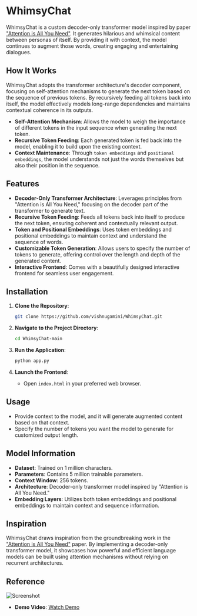 # WhimsyChat

WhimsyChat is a custom decoder-only transformer model inspired by paper ["Attention is All You Need"](https://arxiv.org/abs/1706.03762). It generates hilarious and whimsical content between personas of itself. By providing it with context, the model continues to augment those words, creating engaging and entertaining dialogues.

## How It Works

WhimsyChat adopts the transformer architecture's decoder component, focusing on self-attention mechanisms to generate the next token based on the sequence of previous tokens. By recursively feeding all tokens back into itself, the model effectively models long-range dependencies and maintains contextual coherence in its outputs.

- **Self-Attention Mechanism**: Allows the model to weigh the importance of different tokens in the input sequence when generating the next token.
- **Recursive Token Feeding**: Each generated token is fed back into the model, enabling it to build upon the existing context.
- **Context Maintenance**: Through `token embeddings` and `positional embeddings`, the model understands not just the words themselves but also their position in the sequence.

## Features

- **Decoder-Only Transformer Architecture**: Leverages principles from "Attention is All You Need," focusing on the decoder part of the transformer to generate text.
- **Recursive Token Feeding**: Feeds all tokens back into itself to produce the next token, ensuring coherent and contextually relevant output.
- **Token and Positional Embeddings**: Uses token embeddings and positional embeddings to maintain context and understand the sequence of words.
- **Customizable Token Generation**: Allows users to specify the number of tokens to generate, offering control over the length and depth of the generated content.
- **Interactive Frontend**: Comes with a beautifully designed interactive frontend for seamless user engagement.

## Installation

1. **Clone the Repository**:

    ```sh
    git clone https://github.com/vishnugamini/WhimsyChat.git
    ```

2. **Navigate to the Project Directory**:

    ```sh
    cd WhimsyChat-main
    ```

3. **Run the Application**:

    ```sh
    python app.py
    ```

4. **Launch the Frontend**:

    - Open `index.html` in your preferred web browser.

## Usage

- Provide context to the model, and it will generate augmented content based on that context.
- Specify the number of tokens you want the model to generate for customized output length.

## Model Information

- **Dataset**: Trained on 1 million characters.
- **Parameters**: Contains 5 million trainable parameters.
- **Context Window**: 256 tokens.
- **Architecture**: Decoder-only transformer model inspired by "Attention is All You Need."
- **Embedding Layers**: Utilizes both token embeddings and positional embeddings to maintain context and sequence information.

## Inspiration

WhimsyChat draws inspiration from the groundbreaking work in the ["Attention is All You Need"](https://arxiv.org/abs/1706.03762) paper. By implementing a decoder-only transformer model, it showcases how powerful and efficient language models can be built using attention mechanisms without relying on recurrent architectures.

## Reference

![Screenshot](/assets/pic-1.png)

- **Demo Video**: [Watch Demo](https://vimeo.com/993884106)



